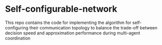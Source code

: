 # Self-configurable-network
This repo contains the code for implementing the algorithm for self-configuring their communication topology to balance the trade-off between decision speed and approximation performance during multi-agent coordination
